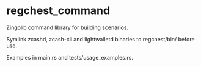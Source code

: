 # regchest_command

Zingolib command library for building scenarios. 

Symlink zcashd, zcash-cli and lightwalletd binaries to regchest/bin/ before use.

Examples in main.rs and tests/usage_examples.rs.
